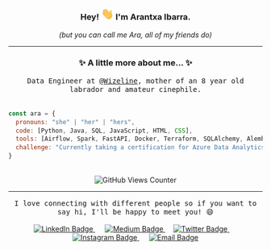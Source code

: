 <!-- Greeting header -->
<div align="center">
  <h3>
    Hey! <img alt="Waving Hand" src="https://github.com/araimun/araimun/blob/master/hi.gif" width="25px"/> I'm Arantxa Ibarra.
  </h3>
  <p><i>(but you can call me Ara, all of my friends do)</i></p>
</div>
<hr/>

<!-- Presentation -->
<div align="center">
  <h3>
   ✨ A little more about me... ✨
  </h3>
  <samp>
    Data Engineer at <a target="_blank" href="https://github.com/wizeline">@Wizeline<a>, mother of an 8 year old labrador and amateur cinephile.
  </samp>
  <br/><br/>
</div>

```javascript
const ara = {
  pronouns: "she" | "her" | "hers",
  code: [Python, Java, SQL, JavaScript, HTML, CSS],
  tools: [Airflow, Spark, FastAPI, Docker, Terraform, SQLAlchemy, Alembic],
  challenge: "Currently taking a certification for Azure Data Analytics & AI"
}
```
</br>
<div align="center">
  <img alt="GitHub Views Counter" src="https://komarev.com/ghpvc/?username=araimun" alt="https://github.com/araimun"/>
 </div>
<hr/>

<!-- Contact Info -->
<div align="center">
  <samp>I love connecting with different people so if you want to say hi, I'll be happy to meet you! 😄<samp>
</div>
<br/>
<div align="center">
  <a target="_blank" href="https://www.linkedin.com/in/arantxa-patricia-ibarra-muñoz/">
    <img alt="LinkedIn Badge" src="https://img.shields.io/badge/linkedin-%230077B5.svg?&style=for-the-badge&logo=linkedin&logoColor=white" />
  </a>&nbsp;&nbsp;&nbsp;&nbsp;
  <a target="_blank" href="https://medium.com/@araimun">
    <img alt="Medium Badge" src="https://img.shields.io/badge/Medium-12100E?style=for-the-badge&logo=medium&logoColor=white" />
  </a>&nbsp;&nbsp;&nbsp;
  <a target="_blank" href="https://twitter.com/a_ibmz">
    <img alt="Twitter Badge" src="https://img.shields.io/badge/twitter-%231DA1F2.svg?&style=for-the-badge&logo=twitter&logoColor=white" />
  </a>&nbsp;&nbsp;&nbsp;&nbsp;
  <a target="_blank" href="https://www.instagram.com/a_ibmz/">
    <img alt="Instagram Badge" src="https://img.shields.io/badge/Instagram-E4405F?style=for-the-badge&logo=instagram&logoColor=white" />
  </a>&nbsp;&nbsp;&nbsp;&nbsp;
  <a href="mailto:ibarramunozarantxapatricia@gmail.com?subject=Hello%20Arantxa,%20From%20Github">
    <img alt="Email Badge" src="https://img.shields.io/badge/gmail-%23D14836.svg?&style=for-the-badge&logo=gmail&logoColor=white" />
  </a>
</div>
